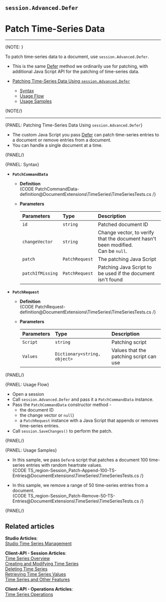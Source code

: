 ﻿## `session.Advanced.Defer`
# Patch Time-Series Data

---

{NOTE: }

To patch time-series data to a document, use `session.Advanced.Defer`.  

* This is the same [Defer](../../../../client-api/operations/patching/single-document#non-typed-session-api) 
  method we ordinarily use for patching, with additional Java Script API for the patching of time-series data.  

* [Patching Time-Series Data Using `session.Advanced.Defer`](../../../../document-extensions/timeseries/client-api/session-methods/patch-ts-data#patching-time-series-data-using-session.advanced.defer)  
   * [Syntax](../../../../document-extensions/timeseries/client-api/session-methods/patch-ts-data#syntax)  
   * [Usage Flow](../../../../document-extensions/timeseries/client-api/session-methods/patch-ts-data#usage-flow)  
   * [Usage Samples](../../../../document-extensions/timeseries/client-api/session-methods/patch-ts-data#usage-samples)  

{NOTE/}

---

{PANEL: Patching Time-Series Data Using `session.Advanced.Defer`}

* The custom Java Script you pass [Defer](../../../../client-api/operations/patching/single-document#non-typed-session-api) 
  can patch time-series entries to a document or remove entries from a document.  
* You can handle a single document at a time.  

{PANEL/}

{PANEL: Syntax}

* **`PatchCommandData`**  
   * **Definition**  
     {CODE PatchCommandData-definition@DocumentExtensions\TimeSeries\TimeSeriesTests.cs /}
   * **Parameters**  

        | Parameters | Type | Description |
        |:-------------|:-------------|:-------------|
        | `id` | `string` | Patched document ID |
        | `changeVector` | `string` | Change vector, to verify that the document hasn't been modified. <br> Can be `null`. |
        | `patch` | `PatchRequest` | The patching Java Script |
        | `patchIfMissing` | `PatchRequest` | Patching Java Script to be used if the document isn't found |

* **`PatchRequest`**  
   * **Definition**  
     {CODE PatchRequest-definition@DocumentExtensions\TimeSeries\TimeSeriesTests.cs /}

   * **Parameters**  

        | Parameters | Type | Description |
        |:-------------|:-------------|:-------------|
        | `Script` | `string` | Patching script |
        | `Values` | `Dictionary<string, object>` | Values that the patching script can use |

{PANEL/}

{PANEL: Usage Flow}

* Open a session  
* Call `session.Advanced.Defer` and pass it a `PatchCommandData` instance.  
* Pass the `PatchCommandData` constructor method -  
   * the document ID  
   * the change vector or `null`)  
   * a `PatchRequest` instance with a Java Script that appends or removes time-series entries.  
* Call `session.SaveChanges()` to perform the patch.  

{PANEL/}

{PANEL: Usage Samples}

* In this sample, we pass `Defer`a script that patches a document 100 time-series entries with random heartrate values.  
  {CODE TS_region-Session_Patch-Append-100-TS-Entries@DocumentExtensions\TimeSeries\TimeSeriesTests.cs /}

* In this sample, we remove a range of 50 time-series entries from a document.  
  {CODE TS_region-Session_Patch-Remove-50-TS-Entries@DocumentExtensions\TimeSeries\TimeSeriesTests.cs /}

{PANEL/}

## Related articles
**Studio Articles**:  
[Studio Time Series Management]()  

**Client-API - Session Articles**:  
[Time Series Overview]()  
[Creating and Modifying Time Series]()  
[Deleting Time Series]()  
[Retrieving Time Series Values]()  
[Time Series and Other Features]()  

**Client-API - Operations Articles**:  
[Time Series Operations]()  
